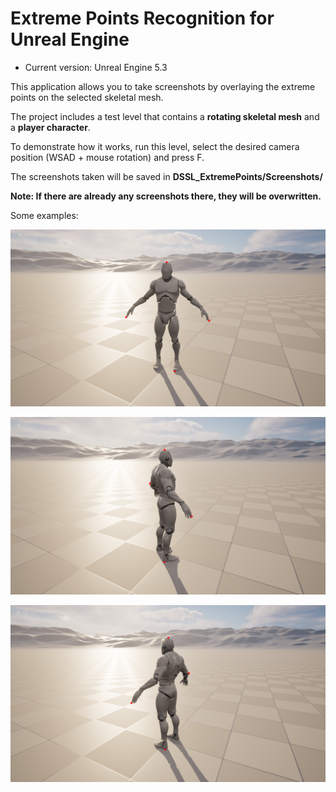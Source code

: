 # Extreme Points Recognition for Unreal Engine

- Current version: Unreal Engine 5.3

This application allows you to take screenshots by overlaying 
the extreme points on the selected skeletal mesh.

The project includes a test level that contains a **rotating skeletal mesh** and a **player character**.

To demonstrate how it works, run this level, select the desired camera position (WSAD + mouse rotation) and press F.

The screenshots taken will be saved in **DSSL_ExtremePoints/Screenshots/**

**Note: If there are already any screenshots there, they will be overwritten.**

Some examples:

![Example Screenshot](ReadmeScreenshots/3.png)

![Example Screenshot](ReadmeScreenshots/15.png)

![Example Screenshot](ReadmeScreenshots/27.png)